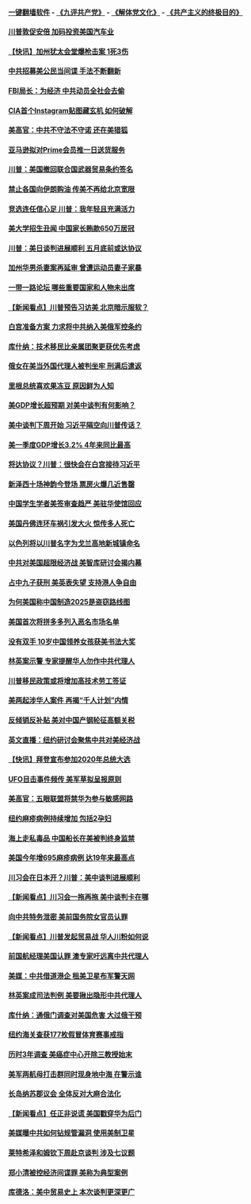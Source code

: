 #### [一键翻墙软件](https://github.com/gfw-breaker/nogfw/blob/master/README.md?t=04280037?t=04280036) -  [《九评共产党》](https://github.com/gfw-breaker/9ping.md?t=04280037?t=04280036) - [《解体党文化》](https://github.com/gfw-breaker/jtdwh.md?t=04280037?t=04280036) - [《共产主义的终极目的》](https://github.com/gfw-breaker/gczydzjmd.md?t=04280037?t=04280036)

#### [川普敦促安倍 加码投资美国汽车业](../pages/nsc412/n11218505.md?t=04280037?t=04280036) 

#### [【快讯】加州犹太会堂爆枪击案 1死3伤](../pages/nsc412/n11218330.md?t=04280037?t=04280036) 

#### [中共招募美公民当间谍 手法不断翻新](../pages/nsc412/n11217852.md?t=04280037?t=04280036) 

#### [FBI局长：为经济 中共动员全社会去偷](../pages/nsc412/n11217723.md?t=04280037?t=04280036) 

#### [CIA首个Instagram贴图藏玄机 如何破解](../pages/nsc412/n11217819.md?t=04280037?t=04280036) 

#### [美高官：中共不守法不守诺 还在美猎狐](../pages/nsc412/n11215821.md?t=04280037?t=04280036) 

#### [亚马逊拟对Prime会员推一日送货服务](../pages/nsc412/n11217774.md?t=04280037?t=04280036) 

#### [川普：美国撤回联合国武器贸易条约签名](../pages/nsc412/n11216651.md?t=04280037?t=04280036) 

#### [禁止各国向伊朗购油 传美不再给北京宽限](../pages/nsc412/n11216469.md?t=04280037?t=04280036) 

#### [竞选连任信心足 川普：我年轻且充满活力](../pages/nsc412/n11216761.md?t=04280037?t=04280036) 

#### [美大学招生丑闻 中国家长贿款650万居冠](../pages/nsc412/n11216712.md?t=04280037?t=04280036) 

#### [川普：美日谈判进展顺利 五月底前或达协议](../pages/nsc412/n11216687.md?t=04280037?t=04280036) 

#### [加州华男杀妻案再延审 曾遭运动员妻子家暴](../pages/nsc412/n11216526.md?t=04280037?t=04280036) 

#### [一带一路论坛 哪些重要国家和人物未出席](../pages/nsc412/n11216453.md?t=04280037?t=04280036) 

#### [【新闻看点】川普预告习访美 北京暗示服软？](../pages/nsc412/n11215717.md?t=04280037?t=04280036) 

#### [白宫准备方案 力求将中共纳入美俄军控条约](../pages/nsc412/n11216480.md?t=04280037?t=04280036) 

#### [库什纳：技术移民比亲属团聚更获优先考虑](../pages/nsc412/n11216369.md?t=04280037?t=04280036) 

#### [俄女在美当外国代理人被判坐牢 刑满后遣返](../pages/nsc412/n11216378.md?t=04280037?t=04280036) 

#### [里根总统喜欢果冻豆 原因鲜为人知](../pages/nsc412/n11215921.md?t=04280037?t=04280036) 

#### [美GDP增长超预期 对美中谈判有何影响？](../pages/nsc412/n11216206.md?t=04280037?t=04280036) 

#### [美中谈判下周开始 习近平隔空向川普传话？](../pages/nsc412/n11215892.md?t=04280037?t=04280036) 

#### [美一季度GDP增长3.2% 4年来同比最高](../pages/nsc412/n11215743.md?t=04280037?t=04280036) 

#### [将达协议？川普：很快会在白宫接待习近平](../pages/nsc412/n11213904.md?t=04280037?t=04280036) 

#### [新泽西十场神韵今登场 票房火爆几近售罄](../pages/nsc412/n11214735.md?t=04280037?t=04280036) 

#### [中国学生学者美签审查趋严 美驻华使馆回应](../pages/nsc412/n11213824.md?t=04280037?t=04280036) 

#### [美国丹佛连环车祸引发大火 惊传多人死亡](../pages/nsc412/n11215005.md?t=04280037?t=04280036) 

#### [以色列将以川普名字为戈兰高地新城镇命名](../pages/nsc412/n11214872.md?t=04280037?t=04280036) 

#### [中共对美国超限经济战 美智库研讨会揭内幕](../pages/nsc412/n11213513.md?t=04280037?t=04280036) 

#### [占中九子获刑 美英表失望 支持港人争自由](../pages/nsc412/n11214008.md?t=04280037?t=04280036) 

#### [为何美国称中国制造2025是盗窃路线图](../pages/nsc412/n11213477.md?t=04280037?t=04280036) 

#### [美国首次将拼多多列入恶名市场名单](../pages/nsc412/n11213366.md?t=04280037?t=04280036) 

#### [没有双手 10岁中国领养女孩获美书法大奖](../pages/nsc412/n11213278.md?t=04280037?t=04280036) 

#### [林英案示警 专家提醒华人勿作中共代理人](../pages/nsc412/n11213176.md?t=04280037?t=04280036) 

#### [川普移民政策或将增加高技术劳工签证](../pages/nsc412/n11213163.md?t=04280037?t=04280036) 

#### [美两起涉华人案件 再揭“千人计划”内情](../pages/nsc412/n11212574.md?t=04280037?t=04280036) 

#### [反倾销反补贴 美对中国产钢轮征高额关税](../pages/nsc412/n11212960.md?t=04280037?t=04280036) 

#### [英文直播：纽约研讨会聚焦中共对美经济战](../pages/nsc412/n11212947.md?t=04280037?t=04280036) 

#### [【快讯】拜登宣布参加2020年总统大选](../pages/nsc412/n11212765.md?t=04280037?t=04280036) 

#### [UFO目击事件频传 美军草拟呈报原则](../pages/nsc412/n11212370.md?t=04280037?t=04280036) 

#### [美高官：五眼联盟将禁华为参与敏感网路](../pages/nsc412/n11212406.md?t=04280037?t=04280036) 

#### [纽约麻疹病例持续增加 包括2孕妇](../pages/nsc412/n11211692.md?t=04280037?t=04280036) 

#### [海上走私毒品 中国船长在美被判终身监禁](../pages/nsc412/n11210560.md?t=04280037?t=04280036) 

#### [美国今年增695麻疹病例 达19年来最高点](../pages/nsc412/n11211266.md?t=04280037?t=04280036) 

#### [川习会在日本开？川普：美中谈判进展顺利](../pages/nsc412/n11210969.md?t=04280037?t=04280036) 

#### [【新闻看点】川习会一拖再拖 美中谈判卡在哪](../pages/nsc412/n11210656.md?t=04280037?t=04280036) 

#### [向中共特务泄密 美前国务院女官员认罪](../pages/nsc412/n11211046.md?t=04280037?t=04280036) 

#### [【新闻看点】川普发起贸易战 华人川粉如何说](../pages/nsc412/n11210363.md?t=04280037?t=04280036) 

#### [前国航经理美国认罪 澳专家吁远离中共代理人](../pages/nsc412/n11210500.md?t=04280037?t=04280036) 

#### [美媒：中共借道港企 租美卫星布军警天网](../pages/nsc412/n11210381.md?t=04280037?t=04280036) 

#### [林英案成司法判例 美要揪出隐形中共代理人](../pages/nsc412/n11210404.md?t=04280037?t=04280036) 

#### [库什纳：通俄门调查对美国危害 大过俄干预](../pages/nsc412/n11210132.md?t=04280037?t=04280036) 

#### [纽约海关查获177枚假冒体育赛事戒指](../pages/nsc412/n11209126.md?t=04280037?t=04280036) 

#### [历时3年调查 美癌症中心开除三教授始末](../pages/nsc412/n11208582.md?t=04280037?t=04280036) 

#### [美军两航母打击群同时现身地中海 在警示谁](../pages/nsc412/n11209663.md?t=04280037?t=04280036) 

#### [长岛纳苏郡议会 全体反对大麻合法化](../pages/nsc412/n11209120.md?t=04280037?t=04280036) 

#### [【新闻看点】任正非说谎 美国戳穿华为后门](../pages/nsc412/n11207820.md?t=04280037?t=04280036) 

#### [美媒曝中共如何钻规管漏洞 使用美制卫星](../pages/nsc412/n11208516.md?t=04280037?t=04280036) 

#### [莱特希泽和姆钦下周赴京谈判 涉及七议题](../pages/nsc412/n11208970.md?t=04280037?t=04280036) 

#### [郑小清被控经济间谍罪 美称为典型案例](../pages/nsc412/n11208293.md?t=04280037?t=04280036) 

#### [库德洛：美中贸易史上 本次谈判更深更广](../pages/nsc412/n11208375.md?t=04280037?t=04280036) 


